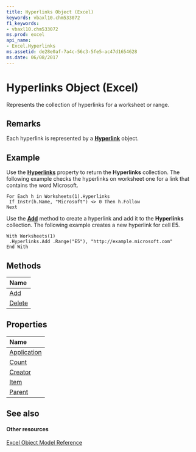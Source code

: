 ```yaml
---
title: Hyperlinks Object (Excel)
keywords: vbaxl10.chm533072
f1_keywords:
- vbaxl10.chm533072
ms.prod: excel
api_name:
- Excel.Hyperlinks
ms.assetid: de28e0af-7a4c-56c3-5fe5-ac47d1654628
ms.date: 06/08/2017
---
```



# Hyperlinks Object (Excel)

Represents the collection of hyperlinks for a worksheet or range.


## Remarks

 Each hyperlink is represented by a **[Hyperlink](Excel.Hyperlink.md)** object.


## Example

Use the  **[Hyperlinks](Excel.Worksheet.Hyperlinks.md)** property to return the **Hyperlinks** collection. The following example checks the hyperlinks on worksheet one for a link that contains the word Microsoft.


```
For Each h in Worksheets(1).Hyperlinks 
 If Instr(h.Name, "Microsoft") <> 0 Then h.Follow 
Next
```

Use the  **[Add](Excel.Hyperlinks.Add.md)** method to create a hyperlink and add it to the **Hyperlinks** collection. The following example creates a new hyperlink for cell E5.




```
With Worksheets(1) 
 .Hyperlinks.Add .Range("E5"), "http://example.microsoft.com" 
End With
```


## Methods



|**Name**|
|:-----|
|[Add](Excel.Hyperlinks.Add.md)|
|[Delete](Excel.Hyperlinks.Delete.md)|

## Properties



|**Name**|
|:-----|
|[Application](Excel.Hyperlinks.Application.md)|
|[Count](Excel.Hyperlinks.Count.md)|
|[Creator](Excel.Hyperlinks.Creator.md)|
|[Item](Excel.Hyperlinks.Item.md)|
|[Parent](hyperlinks-parent-property-excel.md)|

## See also


#### Other resources


[Excel Object Model Reference](http://msdn.microsoft.com/library/11ea8598-8a20-92d5-f98b-0da04263bf2c%28Office.15%29.aspx)
